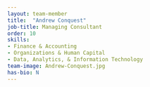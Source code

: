 ```yaml
---
layout: team-member
title:  "Andrew Conquest"
job-title: Managing Consultant
order: 10
skills:
- Finance & Accounting
- Organizations & Human Capital
- Data, Analytics, & Information Technology
team-image: Andrew-Conquest.jpg
has-bio: N
---
```

